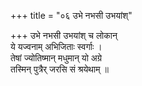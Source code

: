 +++
title = "०६ उभे नभसी उभयांश्"

+++
उभे नभसी उभयांश् च लोकान्  
ये यज्वनाम् अभिजिताः स्वर्गाः ।  
तेषां ज्योतिष्मान् मधुमान् यो अग्रे  
तस्मिन् पुत्रैर् जरसि सं श्रयेथाम् ॥